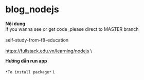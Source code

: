 # blog_nodejs

**Nội dung** \
If you wanna see or get code ,please direct to MASTER branch \
 \
self-study-from-f8-education \
 \
 <https://fullstack.edu.vn/learning/nodejs> \

**Hướng dẫn run app** \
 \
 `*To install package*` \
 
